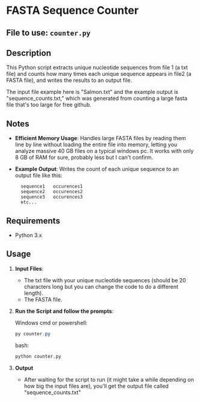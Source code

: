 # FASTA Sequence Counter

## File to use: `counter.py`

## Description
This Python script extracts unique nucleotide sequences from file 1 (a txt file) and counts how many times each unique sequence appears in file2 (a FASTA file), and writes the results to an output file.

The input file example here is "Salmon.txt" and the example output is "sequence_counts.txt," which was generated from counting a large fasta file that's too large for free github. 

## Notes
- **Efficient Memory Usage**: Handles large FASTA files by reading them line by line without loading the entire file into memory, letting you analyze massive 40 GB files on a typical windows pc. It works with only 8 GB of RAM for sure, probably less but I can't confirm.
- **Example Output**: Writes the count of each unique sequence to an output file like this: 
  
        sequence1   occurences1
        sequence2   occurences2
        sequence3   occurences3
        etc...

## Requirements
- Python 3.x

## Usage

1. **Input Files**:
   - The txt file with your unique nucleotide sequences (should be 20 characters long but you can change the code to do a different length).
   - The FASTA file.

2. **Run the Script and follow the prompts**:

    Windows cmd or powershell:
   ```powershell
   py counter.py
   ```

    bash:
   ```bash
   python counter.py
   ```

3. **Output**
   - After waiting for the script to run (it might take a while depending on how big the input files are), you'll get the output file called "sequence_counts.txt"
